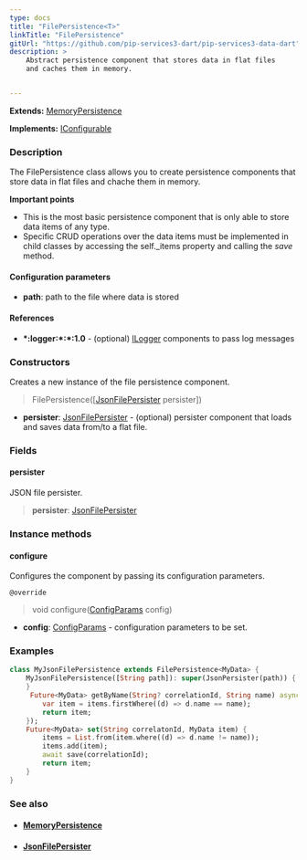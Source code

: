 ```yaml
---
type: docs
title: "FilePersistence<T>"
linkTitle: "FilePersistence"
gitUrl: "https://github.com/pip-services3-dart/pip-services3-data-dart"
description: >
    Abstract persistence component that stores data in flat files
    and caches them in memory.


---
```


**Extends:** [MemoryPersistence<T>](../memory_persistence)

**Implements:** [IConfigurable](../../../commons/config/iconfigurable)

### Description

The FilePersistence class allows you to create persistence components that store data in flat files and chache them in memory.

**Important points**

- This is the most basic persistence component that is only able to store data items of any type. 
- Specific CRUD operations over the data items must be implemented in child classes by accessing the self._items property and calling the *save* method.

#### Configuration parameters
- **path**: path to the file where data is stored

#### References
- **\*:logger:\*:\*:1.0** - (optional) [ILogger](../../../components/log/ilogger) components to pass log messages



### Constructors
Creates a new instance of the file persistence component.

> FilePersistence([[JsonFilePersister<T>](../json_file_persister) persister])

- **persister**: [JsonFilePersister<T>](../json_file_persister) - (optional) persister component that loads and saves data from/to a flat file.

### Fields

<span class="hide-title-link">

#### persister
JSON file persister.
> **persister**: [JsonFilePersister<T>](../json_file_persister)

</span>


### Instance methods

#### configure
Configures the component by passing its configuration parameters.

`@override`
> void configure([ConfigParams](../../../commons/config/config_params) config)

- **config**: [ConfigParams](../../../commons/config/config_params) - configuration parameters to be set.

### Examples

```dart
class MyJsonFilePersistence extends FilePersistence<MyData> {
    MyJsonFilePersistence([String path]): super(JsonPersister(path)) {
    }
     Future<MyData> getByName(String? correlationId, String name) async {
        var item = items.firstWhere((d) => d.name == name);
        return item;
    });
    Future<MyData> set(String correlatonId, MyData item) {
        items = List.from(item.where((d) => d.name != name));
        items.add(item);
        await save(correlationId);
        return item;
    }
}
```


### See also
- #### [MemoryPersistence](../memory_persistence)
- #### [JsonFilePersister](../json_file_persister)
